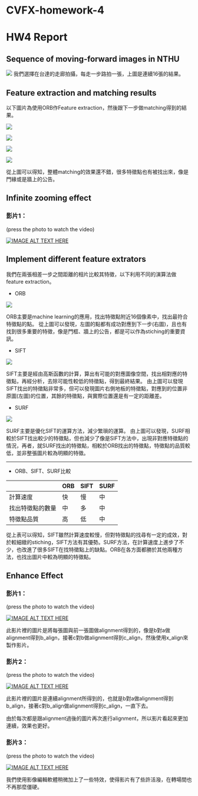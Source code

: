 # CVFX-homework-4
# HW4 Report
## Sequence of moving-forward images in NTHU
![](https://i.imgur.com/gYK0hRD.jpg)
我們選擇在台達的走廊拍攝，每走一步路拍一張，上圖是連續16張的結果。
## Feature extraction and matching results

以下圖片為使用ORB作Feature extraction，然後跟下一步做matching得到的結果。

![](https://i.imgur.com/UJyHlkW.jpg)

![](https://i.imgur.com/lQKpDgP.jpg)

![](https://i.imgur.com/DIEDkO1.jpg)

![](https://i.imgur.com/AYsms18.jpg)

從上圖可以得知，整體matching的效果還不錯，很多特徵點也有被找出來，像是門緣或是牆上的公告。
 

## Infinite zooming effect
### 影片1：
(press the photo to watch the video)

[![IMAGE ALT TEXT HERE](https://img.youtube.com/vi/H0YqZx-YQgc/0.jpg)](https://www.youtube.com/watch?v=H0YqZx-YQgc)

## Implement different feature extrators
我們在兩張相差一步之間距離的相片比較其特徵，以下利用不同的演算法做feature extraction。

* ORB

![](https://i.imgur.com/3IFIjOC.jpg)

ORB主要是machine learning的應用，找出特徵點附近16個像素中，找出最符合特徵點的點。
從上圖可以發現，左圖的點都有成功對應到下一步(右圖)，且也有找到很多重要的特徵，像是門框、牆上的公告，都是可以作為stiching的重要資訊。

* SIFT

![](https://i.imgur.com/tEuzDyW.jpg)

SIFT主要是經由高斯函數的計算，算出有可能的對應圖像空間，找出相對應的特徵點，再經分析，去除可能性較低的特徵點，得到最終結果。
由上圖可以發現SIFT找出的特徵點非常多，但可以發現圖片右側地板的特徵點，對應到的位置非原圖(左圖)的位置，其餘的特徵點，與實際位置還是有一定的距離差。

* SURF

![](https://i.imgur.com/F7cnTQq.jpg)


SURF主要是優化SIFT的運算方法，減少繁瑣的運算。
由上圖可以發現，SURF相較於SIFT找出較少的特徵點，但也減少了像是SIFT方法中，出現非對應特徵點的情況，再者，就SURF找出的特徵點，相較於ORB找出的特徵點，特徵點的品質較低，並非整張圖片較為明顯的特徵。

------------------------------------------------

* ORB、SIFT、SURF比較


|              | ORB      | SIFT     |SURF   |
| --------     | -------- | -------- |-------|
|計算速度       | 快        | 慢        |中     |
|找出特徵點的數量 |中        |多         |中     |
|特徵點品質      |高        |低         |中     |

從上表可以得知，SIFT雖然計算速度較慢，但對特徵點的找尋有一定的成效，對於較細緻的stiching，SIFT方法有其優勢。SURF方法，在計算速度上進步了不少，也改進了很多SIFT在找特徵點上的缺點。ORB在各方面都勝於其他兩種方法，也找出圖片中較為明顯的特徵點。

## Enhance Effect
### 影片1：
(press the photo to watch the video)

[![IMAGE ALT TEXT HERE](https://img.youtube.com/vi/H0YqZx-YQgc/0.jpg)](https://www.youtube.com/watch?v=H0YqZx-YQgc)

此影片裡的圖片是將每張圖與前一張圖做alignment得到的，像是b對a做alignment得到b_align，接著c對b做alignment得到c_align，然後使用x_align來製作影片。

### 影片2：
(press the photo to watch the video)

[![IMAGE ALT TEXT HERE](https://img.youtube.com/vi/hUmGMsKa6cI/0.jpg)](https://www.youtube.com/watch?v=hUmGMsKa6cI)

此影片裡的圖片是連續alignment所得到的，也就是b對a做alignment得到b_align，接著c對b_align做alignment得到c_align，一直下去。

由於每次都是跟alignment過後的圖片再次進行alignment，所以影片看起來更加連續，效果也更好。

### 影片3：
(press the photo to watch the video)

[![IMAGE ALT TEXT HERE](https://img.youtube.com/vi/4DLzLTrXbnw/0.jpg)](https://www.youtube.com/watch?v=4DLzLTrXbnw)

我們使用影像編輯軟體稍微加上了一些特效，使得影片有了些許活潑，在轉場間也不再那麼僵硬。
